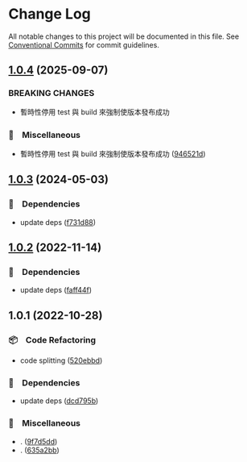 # Change Log

All notable changes to this project will be documented in this file.
See [Conventional Commits](https://conventionalcommits.org) for commit guidelines.

## [1.0.4](https://github.com/bluelovers/ws-yarn-workspaces/compare/@yarn-tool/sort-package-json-exports@1.0.3...@yarn-tool/sort-package-json-exports@1.0.4) (2025-09-07)


### BREAKING CHANGES

* 暫時性停用 test 與 build 來強制使版本發布成功



### 🔖　Miscellaneous

* 暫時性停用 test 與 build 來強制使版本發布成功 ([946521d](https://github.com/bluelovers/ws-yarn-workspaces/commit/946521d11511bb65d5ac94233871f68e92589b2e))



## [1.0.3](https://github.com/bluelovers/ws-yarn-workspaces/compare/@yarn-tool/sort-package-json-exports@1.0.2...@yarn-tool/sort-package-json-exports@1.0.3) (2024-05-03)



### 📌　Dependencies

* update deps ([f731d88](https://github.com/bluelovers/ws-yarn-workspaces/commit/f731d88db6e63d180e2db2e493beb42e84eb8e16))



## [1.0.2](https://github.com/bluelovers/ws-yarn-workspaces/compare/@yarn-tool/sort-package-json-exports@1.0.1...@yarn-tool/sort-package-json-exports@1.0.2) (2022-11-14)



### 📌　Dependencies

* update deps ([faff44f](https://github.com/bluelovers/ws-yarn-workspaces/commit/faff44f1f5ad5066c747ea8d5d66fa10049c17fe))



## 1.0.1 (2022-10-28)



### 📦　Code Refactoring

* code splitting ([520ebbd](https://github.com/bluelovers/ws-yarn-workspaces/commit/520ebbdd200a047b6759d6a20fedefaeff5e0158))


### 📌　Dependencies

* update deps ([dcd795b](https://github.com/bluelovers/ws-yarn-workspaces/commit/dcd795b251e73ffdbade2a4086f360241cb4cb03))


### 🔖　Miscellaneous

* . ([9f7d5dd](https://github.com/bluelovers/ws-yarn-workspaces/commit/9f7d5dded03987581bb77c876b8dd2ec05be5416))
* . ([635a2bb](https://github.com/bluelovers/ws-yarn-workspaces/commit/635a2bb1c9bf6de4227845efbc046307a8a36c8c))
